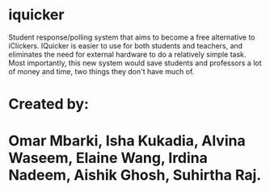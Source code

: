 # iquicker
Student response/polling system that aims to become a free alternative to iClickers. IQuicker is easier to use for both students and teachers, and eliminates the need for external hardware to do a relatively simple task. Most importantly, this new system would save students and professors a lot of money and time, two things they don't have much of.

# Created by:
# Omar Mbarki, Isha Kukadia, Alvina Waseem, Elaine Wang, Irdina Nadeem, Aishik Ghosh, Suhirtha Raj.
